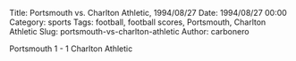 Title: Portsmouth vs. Charlton Athletic, 1994/08/27
Date: 1994/08/27 00:00
Category: sports
Tags: football, football scores, Portsmouth, Charlton Athletic
Slug: portsmouth-vs-charlton-athletic
Author: carbonero


Portsmouth 1 - 1 Charlton Athletic
